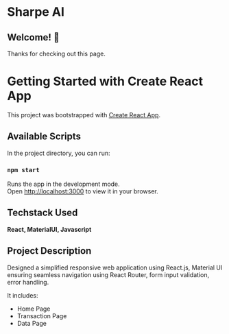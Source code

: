 # Sharpe AI

## Welcome! 👋

Thanks for checking out this page.

# Getting Started with Create React App

This project was bootstrapped with [Create React App](https://github.com/facebook/create-react-app).

## Available Scripts

In the project directory, you can run:

### `npm start`

Runs the app in the development mode.\
Open [http://localhost:3000](http://localhost:3000) to view it in your browser.

## Techstack Used

**React, MaterialUI, Javascript**

## Project Description

Designed a simplified responsive web application using React.js, Material UI ensuring seamless navigation using React Router, form input validation, error handling.

It includes:

- Home Page
- Transaction Page
- Data Page
